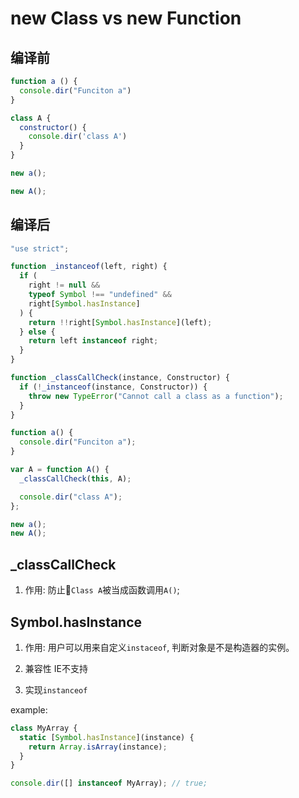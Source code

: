 # new Class vs new Function

## 编译前

```js
function a () {
  console.dir("Funciton a")
}

class A {
  constructor() {
    console.dir('class A')
  }
}

new a();

new A();
```

## 编译后

```js es5
"use strict";

function _instanceof(left, right) {
  if (
    right != null &&
    typeof Symbol !== "undefined" &&
    right[Symbol.hasInstance]
  ) {
    return !!right[Symbol.hasInstance](left);
  } else {
    return left instanceof right;
  }
}

function _classCallCheck(instance, Constructor) {
  if (!_instanceof(instance, Constructor)) {
    throw new TypeError("Cannot call a class as a function");
  }
}

function a() {
  console.dir("Funciton a");
}

var A = function A() {
  _classCallCheck(this, A);

  console.dir("class A");
};

new a();
new A();

```

## _classCallCheck

1. 作用: 防止`Class A`被当成函数调用`A()`;


## Symbol.hasInstance 

1. 作用: 用户可以用来自定义`instaceof`, 判断对象是不是构造器的实例。

2.  兼容性 IE不支持

3. 实现`instanceof`

example:

```js
class MyArray {
  static [Symbol.hasInstance](instance) {
    return Array.isArray(instance);
  }
}

console.dir([] instanceof MyArray); // true;
```

